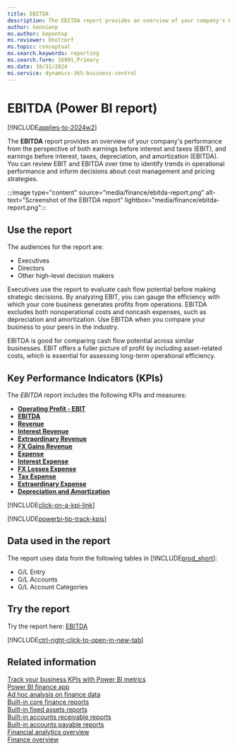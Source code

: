 ```yaml
---
title: EBITDA
description: The EBITDA report provides an overview of your company's EBIT and EBITDA over time.
author: kennienp
ms.author: kepontop
ms.reviewer: bholtorf
ms.topic: conceptual
ms.search.keywords: reporting
ms.search.form: 36991_Primary
ms.date: 10/31/2024
ms.service: dynamics-365-business-central
---
```


# EBITDA (Power BI report)

[!INCLUDE[applies-to-2024w2](includes/applies-to-2024w2.md)]

The **EBITDA** report provides an overview of your company's performance from the perspective of both earnings before interest and taxes (EBIT), and earnings before interest, taxes, depreciation, and amortization (EBITDA). You can review EBIT and EBITDA over time to identify trends in operational performance and inform decisions about cost management and pricing strategies.

:::image type="content" source="media/finance/ebitda-report.png" alt-text="Screenshot of the EBITDA report" lightbox="media/finance/ebitda-report.png":::

## Use the report

The audiences for the report are:

- Executives
- Directors
- Other high-level decision makers

Executives use the report to evaluate cash flow potential before making strategic decisions. By analyzing EBIT, you can gauge the efficiency with which your core business generates profits from operations. EBITDA excludes both nonoperational costs and noncash expenses, such as depreciation and amortization. Use EBITDA when you compare your business to your peers in the industry.

EBITDA is good for comparing cash flow potential across similar businesses. EBIT offers a fuller picture of profit by including asset-related costs, which is essential for assessing long-term operational efficiency.

## Key Performance Indicators (KPIs)

The *EBITDA* report includes the following KPIs and measures: 

- [**Operating Profit - EBIT**](finance-powerbi-kpis.md#-change-in-operating-profit---ebit)
- [**EBITDA**](finance-powerbi-kpis.md#ebitda)
- [**Revenue**](finance-powerbi-kpis.md#revenue)
- [**Interest Revenue**](finance-powerbi-kpis.md#interest-revenue)
- [**Extraordinary Revenue**](finance-powerbi-kpis.md#extraordinary-revenue)
- [**FX Gains Revenue**](finance-powerbi-kpis.md#fx-gains-revenue)
- [**Expense**](finance-powerbi-kpis.md#expense)
- [**Interest Expense**](finance-powerbi-kpis.md#interest-expense)
- [**FX Losses Expense**](finance-powerbi-kpis.md#fx-losses-expense)
- [**Tax Expense**](finance-powerbi-kpis.md#tax-expense)
- [**Extraordinary Expense**](finance-powerbi-kpis.md#extraordinary-expense)
- [**Depreciation and Amortization**](finance-powerbi-kpis.md#depreciation-and-amortization)

[!INCLUDE[click-on-a-kpi-link](includes/click-on-a-kpi-link.md)] 

[!INCLUDE[powerbi-tip-track-kpis](includes/powerbi-tip-track-kpis.md)]

## Data used in the report

The report uses data from the following tables in [!INCLUDE[prod_short](includes/prod_short.md)]:

- G/L Entry
- G/L Accounts
- G/L Account Categories

## Try the report

Try the report here: [EBITDA](https://businesscentral.dynamics.com?page=36991)

[!INCLUDE[ctrl-right-click-to-open-in-new-tab](includes/ctrl-right-click-to-open-in-new-tab.md)]

## Related information

[Track your business KPIs with Power BI metrics](track-kpis-with-power-bi-metrics.md)  
[Power BI finance app](finance-powerbi-app.md)  
[Ad hoc analysis on finance data](ad-hoc-analysis-finance.md)  
[Built-in core finance reports](finance-reports.md)  
[Built-in fixed assets reports](fa-reports.md)  
[Built-in accounts receivable reports](receivables-reports.md)  
[Built-in accounts payable reports](payables-reports.md)  
[Financial analytics overview](bi.md)  
[Finance overview](finance.md)
